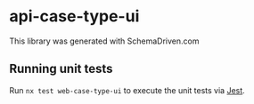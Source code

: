 
# api-case-type-ui

This library was generated with SchemaDriven.com

## Running unit tests

Run `nx test web-case-type-ui` to execute the unit tests via [Jest](https://jestjs.io).

